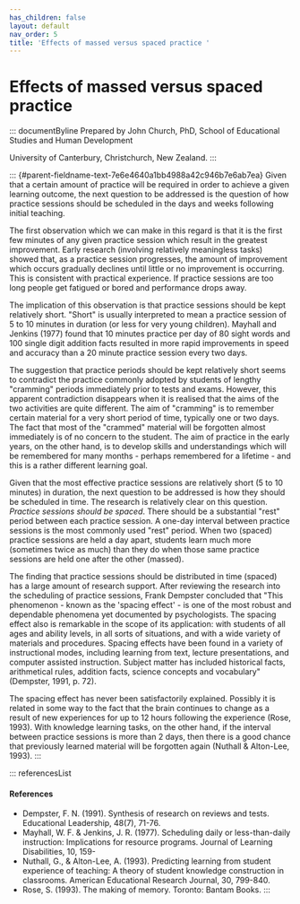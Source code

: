 ```yaml
---
has_children: false
layout: default
nav_order: 5
title: 'Effects of massed versus spaced practice '
---
```

# Effects of massed versus spaced practice 


::: documentByline
Prepared by John Church, PhD, School of Educational Studies and Human
Development

University of Canterbury, Christchurch, New Zealand.
:::

::: {#parent-fieldname-text-7e6e4640a1bb4988a42c946b7e6ab7ea}
Given that a certain amount of practice will be required in order to
achieve a given learning outcome, the next question to be addressed is
the question of how practice sessions should be scheduled in the days
and weeks following initial teaching.

The first observation which we can make in this regard is that it is the
first few minutes of any given practice session which result in the
greatest improvement. Early research (involving relatively meaningless
tasks) showed that, as a practice session progresses, the amount of
improvement which occurs gradually declines until little or no
improvement is occurring. This is consistent with practical experience.
If practice sessions are too long people get fatigued or bored and
performance drops away.

The implication of this observation is that practice sessions should be
kept relatively short. \"Short\" is usually interpreted to mean a
practice session of 5 to 10 minutes in duration (or less for very young
children). Mayhall and Jenkins (1977) found that 10 minutes practice per
day of 80 sight words and 100 single digit addition facts resulted in
more rapid improvements in speed and accuracy than a 20 minute practice
session every two days.

The suggestion that practice periods should be kept relatively short
seems to contradict the practice commonly adopted by students of lengthy
\"cramming\" periods immediately prior to tests and exams. However, this
apparent contradiction disappears when it is realised that the aims of
the two activities are quite different. The aim of \"cramming\" is to
remember certain material for a very short period of time, typically one
or two days. The fact that most of the \"crammed\" material will be
forgotten almost immediately is of no concern to the student. The aim of
practice in the early years, on the other hand, is to develop skills and
understandings which will be remembered for many months - perhaps
remembered for a lifetime - and this is a rather different learning
goal.

Given that the most effective practice sessions are relatively short (5
to 10 minutes) in duration, the next question to be addressed is how
they should be scheduled in time. The research is relatively clear on
this question. *Practice sessions should be spaced*. There should be a
substantial \"rest\" period between each practice session. A one-day
interval between practice sessions is the most commonly used \"rest\"
period. When two (spaced) practice sessions are held a day apart,
students learn much more (sometimes twice as much) than they do when
those same practice sessions are held one after the other (massed).

The finding that practice sessions should be distributed in time
(spaced) has a large amount of research support. After reviewing the
research into the scheduling of practice sessions, Frank Dempster
concluded that "This phenomenon - known as the 'spacing effect' - is one
of the most robust and dependable phenomena yet documented by
psychologists. The spacing effect also is remarkable in the scope of its
application: with students of all ages and ability levels, in all sorts
of situations, and with a wide variety of materials and procedures.
Spacing effects have been found in a variety of instructional modes,
including learning from text, lecture presentations, and computer
assisted instruction. Subject matter has included historical facts,
arithmetical rules, addition facts, science concepts and vocabulary"
(Dempster, 1991, p. 72).

The spacing effect has never been satisfactorily explained. Possibly it
is related in some way to the fact that the brain continues to change as
a result of new experiences for up to 12 hours following the experience
(Rose, 1993). With knowledge learning tasks, on the other hand, if the
interval between practice sessions is more than 2 days, then there is a
good chance that previously learned material will be forgotten again
(Nuthall & Alton-Lee, 1993).
:::

::: referencesList
#### References

-   Dempster, F. N. (1991). Synthesis of research on reviews and tests.
    Educational Leadership, 48(7), 71-76.
-   Mayhall, W. F. & Jenkins, J. R. (1977). Scheduling daily or
    less-than-daily instruction: Implications for resource programs.
    Journal of Learning Disabilities, 10, 159-
-   Nuthall, G., & Alton-Lee, A. (1993). Predicting learning from
    student experience of teaching: A theory of student knowledge
    construction in classrooms. American Educational Research Journal,
    30, 799-840.
-   Rose, S. (1993). The making of memory. Toronto: Bantam Books.
:::
